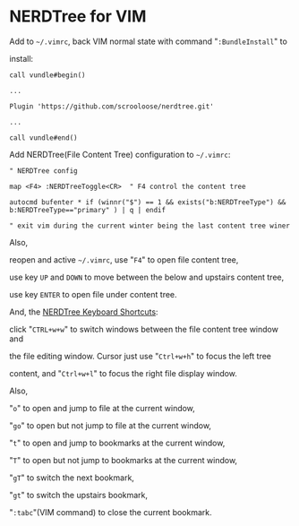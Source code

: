 # NERDTree for VIM

Add to `~/.vimrc`, back VIM normal state with command "`:BundleInstall`" to

install:

    call vundle#begin()

    ...

    Plugin 'https://github.com/scrooloose/nerdtree.git'

    ...

    call vundle#end()

Add NERDTree(File Content Tree) configuration to `~/.vimrc`:

    " NERDTree config

    map <F4> :NERDTreeToggle<CR>  " F4 control the content tree

    autocmd bufenter * if (winnr("$") == 1 && exists("b:NERDTreeType") && b:NERDTreeType=="primary" ) | q | endif                   
    
    " exit vim during the current winter being the last content tree winer

Also,

reopen and active `~/.vimrc`, use "`F4`" to open file content tree,

use key `UP` and `DOWN` to move between the below and upstairs content tree,

use key `ENTER` to open file under content tree.

And, the [NERDTree Keyboard Shortcuts](https://cheatography.com/msstar846/cheat-sheets/nerdtree/):

click "`CTRL+w+w`" to switch windows between the file content tree window and

 the file editing window. Cursor just use "`Ctrl+w+h`" to focus the left tree

 content, and "`Ctrl+w+l`" to focus the right file display window.

Also,

"`o`" to open and jump to file at the current window,

"`go`" to open but not jump to file at the current window,

"`t`" to open and jump to bookmarks at the current window,

"`T`" to open but not jump to bookmarks at the current window,

"`gT`" to switch the next bookmark,

"`gt`" to switch the upstairs bookmark,

"`:tabc`"(VIM command) to close the current bookmark.

